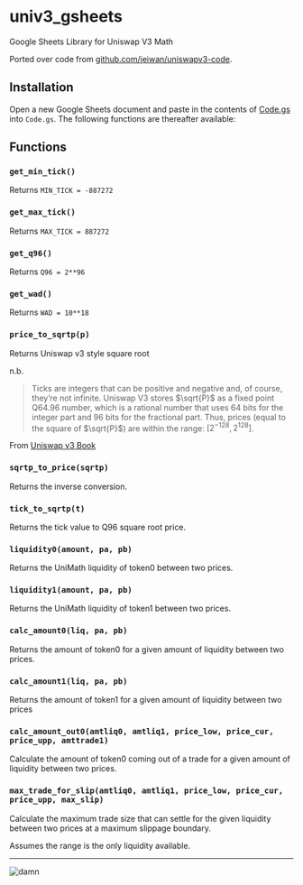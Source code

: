# univ3_gsheets
Google Sheets Library for Uniswap V3 Math

Ported over code from [github.com/jeiwan/uniswapv3-code](https://github.com/Jeiwan/uniswapv3-code/).

## Installation

Open a new Google Sheets document and paste in the contents of [Code.gs](https://github.com/Steakhouse-Financial/univ3_gsheets/blob/main/Code.gs) into `Code.gs`. The following functions are thereafter available:

## Functions


### `get_min_tick()`

Returns `MIN_TICK = -887272`

### `get_max_tick()`

Returns `MAX_TICK = 887272`

### `get_q96()`

Returns `Q96 = 2**96`

### `get_wad()`

Returns `WAD = 10**18`

### `price_to_sqrtp(p)`

Returns Uniswap v3 style square root

n.b. 

> Ticks are integers that can be positive and negative and, of course, they’re not infinite. Uniswap V3 stores $\sqrt{P}$ as a fixed point Q64.96 number, which is a rational number that uses 64 bits for the integer part and 96 bits for the fractional part. Thus, prices (equal to the square of $\sqrt{P}$) are within the range: $[2^{-128}, 2^{128}]$.
> 
From [Uniswap v3 Book](https://uniswapv3book.com/)

### `sqrtp_to_price(sqrtp)`

Returns the inverse conversion.

### `tick_to_sqrtp(t)`

Returns the tick value to Q96 square root price.

### `liquidity0(amount, pa, pb)`

Returns the UniMath liquidity of token0 between two prices.

### `liquidity1(amount, pa, pb)`

Returns the UniMath liquidity of token1 between two prices.

### `calc_amount0(liq, pa, pb)`

Returns the amount of token0 for a given amount of liquidity between two prices.

### `calc_amount1(liq, pa, pb)`

Returns the amount of token1 for a given amount of liquidity between two prices

### `calc_amount_out0(amtliq0, amtliq1, price_low, price_cur, price_upp, amttrade1)`

Calculate the amount of token0 coming out of a trade for a given amount of liquidity between two prices.

### `max_trade_for_slip(amtliq0, amtliq1, price_low, price_cur, price_upp, max_slip)`

Calculate the maximum trade size that can settle for the given liquidity between two prices at a maximum slippage boundary. 

Assumes the range is the only liquidity available.

----

![damn](https://media.licdn.com/dms/image/sync/D4E27AQHgtQHUVDCteg/articleshare-shrink_800/0/1705432059349?e=2147483647&v=beta&t=FT1ccL8xSVfj6Kydk9UsyIQ7P6P2j7SrvOE1F16pZIQ)
